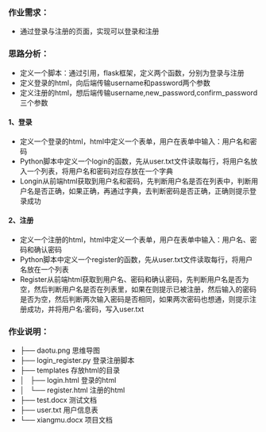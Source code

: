 
### 作业需求：    

*  通过登录与注册的页面，实现可以登录和注册
### 思路分析：

*  定义一个脚本：通过引用，flask框架，定义两个函数，分别为登录与注册 
*  定义登录的html，向后端传输username和password两个参数
*  定义注册的html，想后端传输username,new_password,confirm_password 三个参数
####  1、登录
*  定义一个登录的html，html中定义一个表单，用户在表单中输入：用户名和密码
*  Python脚本中定义一个login的函数，先从user.txt文件读取每行，将用户名放入一个列表，将用户名和密码对应存放在一个字典
*  Longin从前端html获取到用户名和密码，先判断用户名是否在列表中，判断用户名是否正确，如果正确，再通过字典，去判断密码是否正确，正确则提示登录成功
####  2、注册
*  定义一个注册的html，html中定义一个表单，用户在表单中输入：用户名、密码和确认密码
*  Python脚本中定义一个register的函数，先从user.txt文件读取每行，将用户名放在一个列表
*  Register从前端html获取到用户名、密码和确认密码，先判断用户名是否为空，然后判断用户名是否在列表里，如果在则提示已被注册，然后输入的密码是否为空，然后判断两次输入密码是否相同，如果两次密码也想通，则提示注册成功，并将用户名:密码，写入user.txt

### 作业说明：
 
*  ├── daotu.png           思维导图
*  ├── login_register.py   登录注册脚本
*  ├── templates           存放html的目录
*  │   ├── login.html      登录的html
*  │   └── register.html   注册的html
*  ├── test.docx           测试文档
*  ├── user.txt            用户信息表
*  └── xiangmu.docx        项目文档
